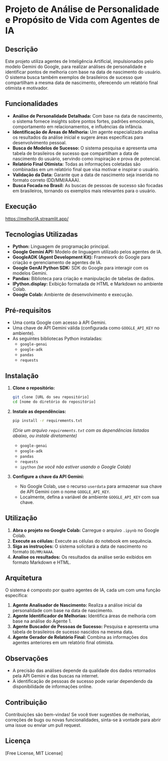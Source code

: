 # Projeto de Análise de Personalidade e Propósito de Vida com Agentes de IA

## Descrição

Este projeto utiliza agentes de Inteligência Artificial, impulsionados pelo modelo Gemini do Google, para realizar análises de personalidade e identificar pontos de melhoria com base na data de nascimento do usuário. O sistema busca também exemplos de brasileiros de sucesso que compartilham a mesma data de nascimento, oferecendo um relatório final otimista e motivador.

## Funcionalidades

*   **Análise de Personalidade Detalhada:**  Com base na data de nascimento, o sistema fornece insights sobre pontos fortes, padrões emocionais, comportamento em relacionamentos, e influências da infância.
*   **Identificação de Áreas de Melhoria:**  Um agente especializado analisa os resultados da análise inicial e sugere áreas específicas para desenvolvimento pessoal.
*   **Busca de Modelos de Sucesso:**  O sistema pesquisa e apresenta uma tabela de brasileiros de sucesso que compartilham a data de nascimento do usuário, servindo como inspiração e prova de potencial.
*   **Relatório Final Otimista:**  Todas as informações coletadas são combinadas em um relatório final que visa motivar e inspirar o usuário.
*   **Validação da Data:** Garante que a data de nascimento seja inserida no formato correto (DD/MM/AAAA).
*   **Busca Focada no Brasil:** As buscas de pessoas de sucesso são focadas em brasileiros, tornando os exemplos mais relevantes para o usuário.

## Execução

https://melhorIA.streamlit.app/

## Tecnologias Utilizadas

*   **Python:** Linguagem de programação principal.
*   **Google Gemini API:**  Modelo de linguagem utilizado pelos agentes de IA.
*   **GoogleADK (Agent Development Kit):** Framework do Google para criação e gerenciamento de agentes de IA.
*   **Google GenAI Python SDK:** SDK do Google para interagir com os modelos Gemini.
*   **Pandas:** Biblioteca para criação e manipulação de tabelas de dados.
*   **IPython.display:** Exibição formatada de HTML e Markdown no ambiente Colab.
*   **Google Colab:** Ambiente de desenvolvimento e execução.

## Pré-requisitos

*   Uma conta Google com acesso à API Gemini.
*   Uma chave de API Gemini válida (configurada como `GOOGLE_API_KEY` no ambiente).
*   As seguintes bibliotecas Python instaladas:
    *   `google-genai`
    *   `google-adk`
    *   `pandas`
    *   `requests`

## Instalação

1.  **Clone o repositório:**
    ```bash
    git clone [URL do seu repositório]
    cd [nome do diretório do repositório]
    ```

2.  **Instale as dependências:**
    ```bash
    pip install -r requirements.txt
    ```
    *(Crie um arquivo `requirements.txt` com as dependências listadas abaixo, ou instale diretamente)*

    *   `google-genai`
    *   `google-adk`
    *   `pandas`
    *   `requests`
    *   `ipython`  *(se você não estiver usando o Google Colab)*

3.  **Configure a chave da API Gemini:**
    *   No Google Colab, use o recurso `userdata` para armazenar sua chave de API Gemini com o nome `GOOGLE_API_KEY`.
    *   Localmente, defina a variável de ambiente `GOOGLE_API_KEY` com sua chave.

## Utilização

1.  **Abra o projeto no Google Colab:** Carregue o arquivo `.ipynb` no Google Colab.
2.  **Execute as células:** Execute as células do notebook em sequência.
3.  **Siga as instruções:** O sistema solicitará a data de nascimento no formato `DD/MM/AAAA`.
4.  **Analise os resultados:** Os resultados da análise serão exibidos em formato Markdown e HTML.

## Arquitetura

O sistema é composto por quatro agentes de IA, cada um com uma função específica:

1.  **Agente Analisador de Nascimento:**  Realiza a análise inicial da personalidade com base na data de nascimento.
2.  **Agente Identificador de Melhorias:** Identifica áreas de melhoria com base na análise do Agente 1.
3.  **Agente Buscador de Pessoas de Sucesso:**  Pesquisa e apresenta uma tabela de brasileiros de sucesso nascidos na mesma data.
4.  **Agente Gerador de Relatório Final:** Combina as informações dos agentes anteriores em um relatório final otimista.

## Observações

*   A precisão das análises depende da qualidade dos dados retornados pela API Gemini e das buscas na internet.
*   A identificação de pessoas de sucesso pode variar dependendo da disponibilidade de informações online.

## Contribuição

Contribuições são bem-vindas! Se você tiver sugestões de melhorias, correções de bugs ou novas funcionalidades, sinta-se à vontade para abrir uma issue ou enviar um pull request.

## Licença

[Free License, MIT License]
